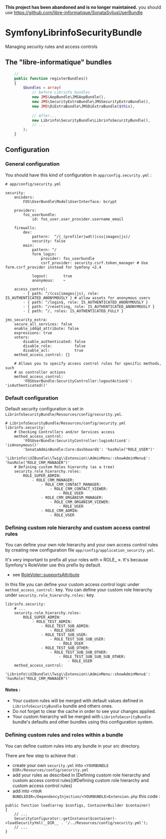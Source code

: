**This project has been abandoned and is no longer maintained.**
you should use https://github.com/libre-informatique/SonataSyliusUserBundle




# SymfonyLibrinfoSecurityBundle
Managing security rules and access controls

## The "libre-informatique" bundles

```php
    // ...
    public function registerBundles()
    {
        $bundles = array(
            // before Librinfo bundles
            new JMS\AopBundle\JMSAopBundle(),
            new JMS\SecurityExtraBundle\JMSSecurityExtraBundle(),
            new JMS\DiExtraBundle\JMSDiExtraBundle($this),
            
            // After...
            new Librinfo\SecurityBundle\LibrinfoSecurityBundle(),
            // ...
        );
    }
```

## Configuration

### General configuration

You should have this kind of configuration in ```app/config.security.yml``` :

```
# app/config/security.yml

security:
    encoders:
        FOS\UserBundle\Model\UserInterface: bcrypt

    providers:
        fos_userbundle:
            id: fos_user.user_provider.username_email

    firewalls:
        dev:
            pattern:  ^/(_(profiler|wdt)|css|images|js)/
            security: false
        main:
            pattern: ^/
            form_login:
                provider: fos_userbundle
                csrf_provider: security.csrf.token_manager # Use form.csrf_provider instead for Symfony <2.4

            logout:       true
            anonymous:    ~

    access_control:
        - { path: ^/(css|images|js), role: IS_AUTHENTICATED_ANONYMOUSLY } # allow assets for anonymous users
        - { path: ^/login$, role: IS_AUTHENTICATED_ANONYMOUSLY }
        - { path: ^/resetting, role: IS_AUTHENTICATED_ANONYMOUSLY }
        - { path: ^/, roles: IS_AUTHENTICATED_FULLY }

jms_security_extra:
    secure_all_services: false
    enable_iddqd_attribute: false
    expressions: true
    voters:
        disable_authenticated: false
        disable_role:          false
        disable_acl:           true
    method_access_control: {}
    
    # Allows you to specify access control rules for specific methods, such
    # as controller actions
    method_access_control:
        'FOSUserBundle:SecurityController:logoutAction$': 'isAuthenticated()'
```

### Default configuration

Default security configuration is set in ```LibrinfoSecurityBundle/Resources/config/security.yml```.
```
# LibrinfoSecurityBundle/Resources/config/security.yml
librinfo.security:
    # Checking Controllers and/or Services access
    method_access_control:
        'FOSUserBundle:SecurityController:loginAction$': 'isAnonymous()'
        'SonataAdminBundle:Core:dashboard$': 'hasRole("ROLE_USER")'
        'Librinfo\\UIBundle\\Twig\\Extension\\AdminMenu::showAdminMenu$': 'hasRole("ROLE_CRM_MANAGER")'
    # Defining custom Roles hierarchy (as a tree)
    security.role_hierarchy.roles:
        ROLE_SUPER_ADMIN:
            - ROLE_CRM_MANAGER:
                - ROLE_CRM_CONTACT_MANAGER:
                    - ROLE_CRM_CONTACT_VIEWER:
                        - ROLE_USER
                - ROLE_CRM_ORGANISM_MANAGER:
                    - ROLE_CRM_ORGANISM_VIEWER:
                        - ROLE_USER
                - ROLE_CRM_ADMIN:
                    - ROLE_USER
```

### Defining custom role hierarchy and custom access control rules

You can define your own role hierarchy and your own access control rules
by creating new configuration file ```app/config/application_security.yml```.

It's very important to prefix all your roles with « ROLE_ ». It's because Symfony's RoleVoter use this prefix by default.
* see [RoleVoter::supportsAttribute](https://github.com/symfony/symfony/blob/2.8/src/Symfony/Component/Security/Core/Authorization/Voter/RoleVoter.php)

In this file you can define your custom access control logic under ```method_access_control:``` key.
You can define your custom role hierarchy under ```security.role_hierarchy.roles:``` key.

```
librinfo.security:
    # ...
    security.role_hierarchy.roles:
        ROLE_SUPER_ADMIN:
            - ROLE_TEST_ADMIN:
                - ROLE_TEST_SUB_ADMIN:
                    - ROLE_USER
                - ROLE_TEST_SUB_USER:
                    - ROLE_TEST_SUB_SUB_USER:
                        - ROLE_USER
                - ROLE_TEST_SUB_OTHER:
                    - ROLE_TEST_SUB_SUB_OTHER:
                        - ROLE_TEST_SUB_SUB_SUB_OTHER:
                            - ROLE_USER
    method_access_control:
            'Librinfo\\UIBundle\\Twig\\Extension\\AdminMenu::showAdminMenu$': 'hasRole("ROLE_CRM_MANAGER")'
```

#### Notes :

* Your custom rules will be merged with default values defined in ```LibrinfoSecurityBundle``` bundle and others ones.
* Do not forget to clear the cache in order to see your changes applied.
* Your custom hierarchy will be merged with ```LibrinfoSecurityBundle``` bundle's defaults
and other bundles using this configuration system.

### Defining custom rules and roles within a bundle

You can define custom rules into any bundle in your src directory.

There are few step to achieve that :
* create your own ```security.yml``` into ```<YOURBUNDLE DIR>/Resources/config/security.yml```
* add your rules as described in [Defining custom role hierarchy and custom access control rules](#Defining custom role hierarchy and custom access control rules)
* add into ```<YOUR BUNDLEDIR>/DependencyInjection/<YOURBUNDLE>Extension.php``` this code :
```
public function load(array $configs, ContainerBuilder $container)
{
    // ...
    SecurityConfigurator::getInstance($container)->loadSecurityYml(__DIR__ . '/../Resources/config/security.yml');
    // ...
}
```
